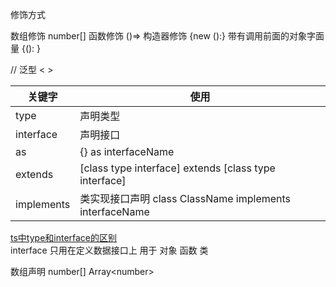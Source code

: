 修饰方式

数组修饰 number[]
函数修饰 ()=>
构造器修饰 {new ():}
带有调用前面的对象字面量 {(): }

// 泛型 &lt; &gt;


| 关键字 | 使用 |
| --- | --- |
| type | 声明类型 |
| interface | 声明接口 |
| as | {} as interfaceName |
| extends | \[class type interface] extends \[class type interface] |
| implements | 类实现接口声明 class ClassName implements interfaceName  |


[ts中type和interface的区别](https://blog.csdn.net/dtbk123/article/details/107013672/)  
interface 只用在定义数据接口上 用于 对象 函数 类

数组声明 number[] Array&lt;number&gt;

